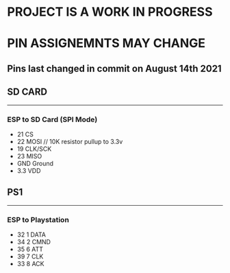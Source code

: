 # PROJECT IS A WORK IN PROGRESS
# PIN ASSIGNEMNTS MAY CHANGE
## Pins last changed in commit on August 14th 2021

## SD CARD
-------
### ESP to SD Card (SPI Mode)
* 21    CS
* 22    MOSI // 10K resistor pullup to 3.3v
* 19    CLK/SCK
* 23    MISO
* GND   Ground
* 3.3   VDD

## PS1
-------
### ESP to Playstation
* 32    1 DATA
* 34    2 CMND
* 35    6 ATT
* 39    7 CLK
* 33    8 ACK